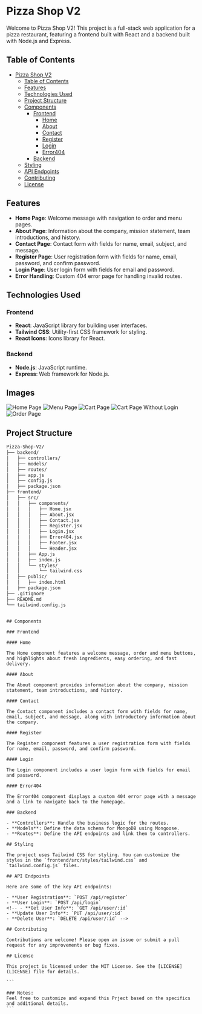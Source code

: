 # Pizza Shop V2

Welcome to Pizza Shop V2! This project is a full-stack web application for a pizza restaurant, featuring a frontend built with React and a backend built with Node.js and Express.

## Table of Contents

- [Pizza Shop V2](#pizza-shop-v2)
  - [Table of Contents](#table-of-contents)
  - [Features](#features)
  - [Technologies Used](#technologies-used)
  - [Project Structure](#project-structure)
  - [Components](#components)
    - [Frontend](#frontend)
      - [Home](#home)
      - [About](#about)
      - [Contact](#contact)
      - [Register](#register)
      - [Login](#login)
      - [Error404](#error404)
    - [Backend](#backend)
  - [Styling](#styling)
  - [API Endpoints](#api-endpoints)
  - [Contributing](#contributing)
  - [License](#license)

## Features

- **Home Page**: Welcome message with navigation to order and menu pages.
- **About Page**: Information about the company, mission statement, team introductions, and history.
- **Contact Page**: Contact form with fields for name, email, subject, and message.
- **Register Page**: User registration form with fields for name, email, password, and confirm password.
- **Login Page**: User login form with fields for email and password.
- **Error Handling**: Custom 404 error page for handling invalid routes.

## Technologies Used

### Frontend

- **React**: JavaScript library for building user interfaces.
- **Tailwind CSS**: Utility-first CSS framework for styling.
- **React Icons**: Icons library for React.

### Backend

- **Node.js**: JavaScript runtime.
- **Express**: Web framework for Node.js.

<!-- ## Getting Started

### Prerequisites

- Node.js and npm installed on your machine.
- MongoDB installed and running.

### Installation

1. Clone the repository:

   ```bash
   git clone https://github.com/ganeshdole/Pizza-Shop-V2.git
   cd Pizza-Shop-V2
   ```

2. Install the dependencies for both frontend and backend:

   ```bash
   cd frontend
   npm install
   cd ../backend
   npm install
   ```

### Running the Project

1. Start the backend server:

   ```bash
   cd backend
   npm start
   ```

2. Start the frontend development server:

   ```bash
   cd frontend
   npm start
   ```

3. Open your browser and go to `http://localhost:3000`. -->

## Images

![Home Page](Project%20Images%20/HomePage.png)
![Menu Page](Project%20Images%20/MenuPage.png)
![Cart Page](Project%20Images%20/Cart.png)
![Cart Page Without Login](Project%20Images%20/CartWithOutLogin.png)
![Order Page](Project%20Images%20/Order.png)

## Project Structure

```bash
Pizza-Shop-V2/
├── backend/
│   ├── controllers/
│   ├── models/
│   ├── routes/
│   ├── app.js
│   ├── config.js
│   ├── package.json
├── frontend/
│   ├── src/
│   │   ├── components/
│   │   │   ├── Home.jsx
│   │   │   ├── About.jsx
│   │   │   ├── Contact.jsx
│   │   │   ├── Register.jsx
│   │   │   ├── Login.jsx
│   │   │   ├── Error404.jsx
│   │   │   ├── Footer.jsx
│   │   │   └── Header.jsx
│   │   ├── App.js
│   │   ├── index.js
│   │   └── styles/
│   │       └── tailwind.css
│   ├── public/
│   │   ├── index.html
│   ├── package.json
├── .gitignore
├── README.md
└── tailwind.config.js
```

````

## Components

### Frontend

#### Home

The Home component features a welcome message, order and menu buttons, and highlights about fresh ingredients, easy ordering, and fast delivery.

#### About

The About component provides information about the company, mission statement, team introductions, and history.

#### Contact

The Contact component includes a contact form with fields for name, email, subject, and message, along with introductory information about the company.

#### Register

The Register component features a user registration form with fields for name, email, password, and confirm password.

#### Login

The Login component includes a user login form with fields for email and password.

#### Error404

The Error404 component displays a custom 404 error page with a message and a link to navigate back to the homepage.

### Backend

- **Controllers**: Handle the business logic for the routes.
- **Models**: Define the data schema for MongoDB using Mongoose.
- **Routes**: Define the API endpoints and link them to controllers.

## Styling

The project uses Tailwind CSS for styling. You can customize the styles in the `frontend/src/styles/tailwind.css` and `tailwind.config.js` files.

## API Endpoints

Here are some of the key API endpoints:

- **User Registration**: `POST /api/register`
- **User Login**: `POST /api/login`
<!-- - **Get User Info**: `GET /api/user/:id`
- **Update User Info**: `PUT /api/user/:id`
- **Delete User**: `DELETE /api/user/:id` -->

## Contributing

Contributions are welcome! Please open an issue or submit a pull request for any improvements or bug fixes.

## License

This project is licensed under the MIT License. See the [LICENSE](LICENSE) file for details.

```

### Notes:
Feel free to customize and expand this Prject based on the specifics and additional details.
```
````
